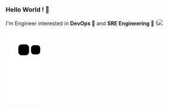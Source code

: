 ### **Hello World ! 👋**

I'm Engineer interested in **DevOps 🔗** and **SRE Engineering 🧰** !<img src="https://little.kylerconway.com/images/golang-what.gif" width="100" >



![snake gif](https://github.com/jjsair0412/jjsair0412/blob/output/github-contribution-grid-snake.svg)